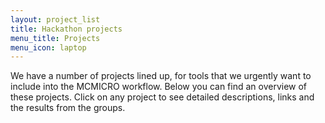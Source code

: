 ```yaml
---
layout: project_list
title: Hackathon projects
menu_title: Projects
menu_icon: laptop
---
```


We have a number of projects lined up, for tools that we urgently want to include into the MCMICRO workflow. Below you can find an overview of these projects. Click on any project to see detailed descriptions, links and the results from the groups.